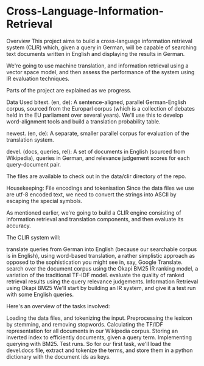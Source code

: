 # Cross-Language-Information-Retrieval

Overview
This project aims to build a cross-language information retrieval system (CLIR) which, given a query in German, will be capable of searching text documents written in English and displaying the results in German.

We're going to use machine translation, and information retrieval using a vector space model, and then assess the performance of the system using IR evaluation techniques.

Parts of the project are explained as we progress.

Data Used
bitext. (en, de): A sentence-aligned, parallel German-English corpus, sourced from the Europarl corpus (which is a collection of debates held in the EU parliament over several years). We'll use this to develop word-alignment tools and build a translation probability table.

newest. (en, de): A separate, smaller parallel corpus for evaluation of the translation system.

devel. (docs, queries, rel): A set of documents in English (sourced from Wikipedia), queries in German, and relevance judgement scores for each query-document pair.

The files are available to check out in the data/clir directory of the repo.

Housekeeping: File encodings and tokenisation
Since the data files we use are utf-8 encoded text, we need to convert the strings into ASCII by escaping the special symbols.

As mentioned earlier, we're going to build a CLIR engine consisting of information retrieval and translation components, and then evaluate its accuracy.

The CLIR system will:

translate queries from German into English (because our searchable corpus is in English), using word-based translation, a rather simplistic approach as opposed to the sophistication you might see in, say, Google Translate.
search over the document corpus using the Okapi BM25 IR ranking model, a variation of the traditional TF-IDF model.
evaluate the quality of ranked retrieval results using the query relevance judgements.
Information Retrieval using Okapi BM25
We'll start by building an IR system, and give it a test run with some English queries.

Here's an overview of the tasks involved:

Loading the data files, and tokenizing the input.
Preprocessing the lexicon by stemming, and removing stopwords.
Calculating the TF/IDF representation for all documents in our Wikipedia corpus.
Storing an inverted index to efficiently documents, given a query term.
Implementing querying with BM25.
Test runs.
So for our first task, we'll load the devel.docs file, extract and tokenize the terms, and store them in a python dictionary with the document ids as keys.
